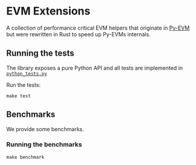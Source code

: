 # EVM Extensions

A collection of performance critical EVM helpers that originate in [Py-EVM](https://github.com/ethereum/py-evm) but were rewritten in Rust to speed up Py-EVMs internals.


## Running the tests

The library exposes a pure Python API and all tests are implemented in [`python_tests.py`](https://github.com/cburgdorf/evm-extensions/blob/master/python_tests.py)

Run the tests:

```
make test
```


## Benchmarks

We provide some benchmarks.

### Running the benchmarks

```
make benchmark
```
